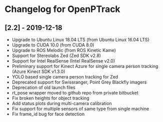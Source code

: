 # Changelog for OpenPTrack

## [2.2] - 2019-12-18
- Upgrade to Ubuntu Linux 18.04 LTS (from Ubuntu Linux 16.04 LTS)
- Upgrade to CUDA 10.0 (from CUDA 8.0)
- Upgrade to ROS Melodic (from ROS Kinetic Kame)
- Support for Stereolabs Zed (Zed SDK v2.8)
- Support for Intel RealSense (Intel RealSense v2.0)
- Preliminary support for Kinect Azure for single camera person tracking (Azure Kinect SDK v1.3.0)
- YOLO based single camera person tracking for Zed
- Deprecated support for Swissranger, Point Grey Blackfly imagers
- Deprecation of old launch files
- rt_pose wrapper moved to github repo from private bitbucket
- Fix broken heights for object tracking
- Add status plots during multi-camera calibration
- Fix support for multiple sensors of same type from single machine
- Fix frame_id bug for face detection
